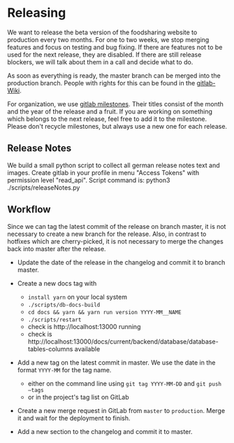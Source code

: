 # Releasing

We want to release the beta version of the foodsharing website to production every two months.
For one to two weeks, we stop merging features and focus on testing and bug fixing. If there are features not to be used for the next release, they are disabled.
If there are still release blockers, we will talk about them in a call and decide what to do.

As soon as everything is ready, the master branch can be merged into the production branch.
People with rights for this can be found in the [gitlab-Wiki](https://gitlab.com/foodsharing-dev/foodsharing/-/wikis/responsibilities).

For organization, we use [gitlab milestones](https://gitlab.com/foodsharing-dev/foodsharing/-/milestones). Their titles consist of the month and the year of the release and a fruit. If you are working on something which belongs to the next release, feel free to add it to the milestone.
Please don't recycle milestones, but always use a new one for each release.

## Release Notes

We build a small python script to collect all german release notes text and images. Create gitlab in your profile in menu "Access Tokens" with permission level "read_api".
Script command is: python3 ./scripts/releaseNotes.py

## Workflow

Since we can tag the latest commit of the release on branch master, it is not necessary to create a new branch for the release. Also, in contrast to hotfixes which are cherry-picked, it is not necessary to merge the changes back into master after the release.

* Update the date of the release in the changelog and commit it to branch master.

* Create a new docs tag with
  * `install yarn` on your local system
  * `./scripts/db-docs-build`
  * `cd docs && yarn && yarn run version YYYY-MM__NAME`
  * `./scripts/restart`
  * check is http://localhost:13000 running
  * check is http://localhost:13000/docs/current/backend/database/database-tables-columns available

* Add a new tag on the latest commit in master. We use the date in the format `YYYY-MM` for the tag name.
  * either on the command line using `git tag YYYY-MM-DD` and `git push –tags`
  * or in the project's tag list on GitLab
* Create a new merge request in GitLab from `master` to `production`. Merge it and wait for the deployment to finish.
* Add a new section to the changelog and commit it to master.
